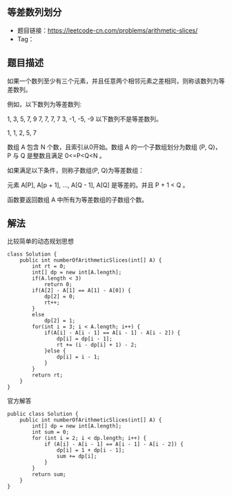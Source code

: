 ## 等差数列划分

- 题目链接：https://leetcode-cn.com/problems/arithmetic-slices/
- Tag：

## 题目描述
如果一个数列至少有三个元素，并且任意两个相邻元素之差相同，则称该数列为等差数列。

例如，以下数列为等差数列:

1, 3, 5, 7, 9
7, 7, 7, 7
3, -1, -5, -9
以下数列不是等差数列。

1, 1, 2, 5, 7
 

数组 A 包含 N 个数，且索引从0开始。数组 A 的一个子数组划分为数组 (P, Q)，P 与 Q 是整数且满足 0<=P<Q<N 。

如果满足以下条件，则称子数组(P, Q)为等差数组：

元素 A[P], A[p + 1], ..., A[Q - 1], A[Q] 是等差的。并且 P + 1 < Q 。

函数要返回数组 A 中所有为等差数组的子数组个数。

## 解法
比较简单的动态规划思想
```
class Solution {
    public int numberOfArithmeticSlices(int[] A) {
        int rt = 0;
        int[] dp = new int[A.length];
        if(A.length < 3)
            return 0;
        if(A[2] - A[1] == A[1] - A[0]) {
            dp[2] = 0;
            rt++;
        }
        else
            dp[2] = 1;
        for(int i = 3; i < A.length; i++) {
            if(A[i] - A[i - 1] == A[i - 1] - A[i - 2]) {
                dp[i] = dp[i - 1];
                rt += (i - dp[i] + 1) - 2;
            }else {
                dp[i] = i - 1;
            }
        }
        return rt;
    }
}
```
官方解答
```
public class Solution {
    public int numberOfArithmeticSlices(int[] A) {
        int[] dp = new int[A.length];
        int sum = 0;
        for (int i = 2; i < dp.length; i++) {
            if (A[i] - A[i - 1] == A[i - 1] - A[i - 2]) {
                dp[i] = 1 + dp[i - 1];
                sum += dp[i];
            }
        }
        return sum;
    }
}
```